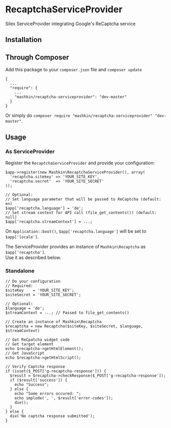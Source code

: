 # RecaptchaServiceProvider
Silex ServiceProvider integrating Google's ReCaptcha service

## Installation

## Through Composer

Add this package to your `composer.json` file and `composer update`

    {
      ...
      "require": {
        ...
        "mashkin/recaptcha-serviceprovider": "dev-master"
      }
    }
    

Or simply do `composer require "mashkin/recaptcha-serviceprovider" "dev-master"`.

## Usage

### As ServiceProvider

Register the `RecaptchaServiceProvider` and provide your configuration:

    $app->register(new Mashkin\RecaptchaServiceProvider(), array(
      'recaptcha.sitekey' => 'YOUR_SITE_KEY',
      'recaptcha.secret'  => 'YOUR_SITE_SECRET'
    ));
    
    // Optional:
    // Set language parameter that will be passed to ReCaptcha (default: en)
    $app['recaptcha.language'] = 'de';
    // Set stream context for API call (file_get_contents()) (default: null)
    $app['recaptcha.streamContext'] = ...;
    
On `Application::boot()`, `$app['recaptcha.language']` will be set to `$app['locale']`.
    
The ServiceProvider provides an instance of `Mashkin\Recaptcha` as `$app['recaptcha']`.  
Use it as described below.

### Standalone

    // Do your configuration
    // Required:
    $siteKey    = 'YOUR_SITE_KEY';
    $siteSecret = 'YOUR_SITE_SECRET';
    
    // Optional:
    $language = 'de';
    $streamContext = ...; // Passed to file_get_contents()

    // Create an instance of Mashkin\Recaptcha
    $recaptcha = new Recaptcha($siteKey, $siteSecret, $language, $streamContext)
    
    // Get ReCpatcha widget code
    // Get target element
    echo $recaptcha->getHtmlElement();
    // Get JavaScript
    echo $recaptcha->getHtmlScript();
    
    // Verify Captcha response
    if (isset($_POST['g-recaptcha-response'])) {
      $result = $recaptcha->checkResponse($_POST['g-recaptcha-response']);
      if ($result['success']) {
        echo "Success";
      } else {
        echo "Some errors occured: ";
        echo implode(', ', $result['error-codes']);
        die();
      }
    } else {
      die('No captcha response submitted');
    }
    
  
